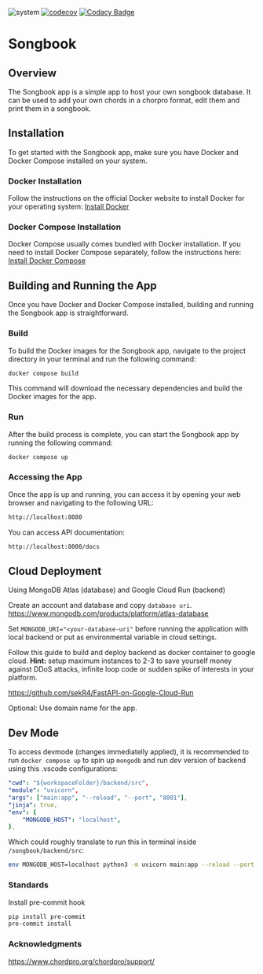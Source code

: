 ![system](https://github.com/github/docs/actions/workflows/main.yml/badge.svg)
[![codecov](https://codecov.io/github/xbankov/songbook/graph/badge.svg?token=j2WY740c87)](https://codecov.io/github/xbankov/songbook)
[![Codacy Badge](https://app.codacy.com/project/badge/Grade/50033becb22e4ad3b819448f2a567712)](https://app.codacy.com/gh/xbankov/songbook/dashboard?utm_source=gh&utm_medium=referral&utm_content=&utm_campaign=Badge_grade)

# Songbook

## Overview

The Songbook app is a simple app to host your own songbook database. It can be used to add your own chords in a chorpro format, edit them and print them in a songbook.

## Installation

To get started with the Songbook app, make sure you have Docker and Docker Compose installed on your system.

### Docker Installation

Follow the instructions on the official Docker website to install Docker for your operating system:
[Install Docker](https://docs.docker.com/get-docker/)

### Docker Compose Installation

Docker Compose usually comes bundled with Docker installation. If you need to install Docker Compose separately, follow the instructions here:
[Install Docker Compose](https://docs.docker.com/compose/install/)

## Building and Running the App

Once you have Docker and Docker Compose installed, building and running the Songbook app is straightforward.

### Build

To build the Docker images for the Songbook app, navigate to the project directory in your terminal and run the following command:

```bash
docker compose build
```

This command will download the necessary dependencies and build the Docker images for the app.

### Run

After the build process is complete, you can start the Songbook app by running the following command:

```bash
docker compose up
```

### Accessing the App

Once the app is up and running, you can access it by opening your web browser and navigating to the following URL:

```bash
http://localhost:8080
```

You can access API documentation:

```bash
http://localhost:8000/docs
```

## Cloud Deployment

Using MongoDB Atlas (database) and Google Cloud Run (backend)

Create an account and database and copy `database uri`.
<https://www.mongodb.com/products/platform/atlas-database>

Set `MONGODB_URI="<your-database-uri"` before running the application with local backend or put as environmental variable in cloud settings.

Follow this guide to build and deploy backend as docker container to google cloud.
**Hint:** setup maximum instances to 2-3 to save yourself money against DDoS attacks, infinite loop code or sudden spike of interests in your platform.

<https://github.com/sekR4/FastAPI-on-Google-Cloud-Run>

Optional: Use domain name for the app.

## Dev Mode

To access devmode (changes immediatelly applied), it is recommended to run `docker compose up` to spin up `mongodb` and run *dev* version of backend using this .vscode configurations:

```yaml
"cwd": "${workspaceFolder}/backend/src",
"module": "uvicorn",
"args": ["main:app", "--reload", "--port", "8001"],
"jinja": true,
"env": {
    "MONGODB_HOST": "localhost",
},
```

Which could roughly translate to run this in terminal inside `/songbook/backend/src`:

```bash
env MONGODB_HOST=localhost python3 -m uvicorn main:app --reload --port 8001
```

### Standards

Install pre-commit hook

```bash
pip install pre-commit
pre-commit install
```

### Acknowledgments

<https://www.chordpro.org/chordpro/support/>
